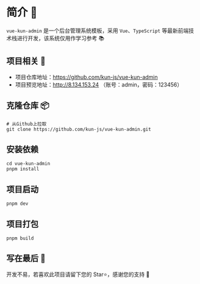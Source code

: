 # 简介 📃

`vue-kun-admin` 是一个后台管理系统模板，采用 `Vue`、`TypeScript` 等最新前端技术栈进行开发，该系统仅用作学习参考 📚

## 项目相关 🧭

- 项目仓库地址：https://github.com/kun-js/vue-kun-admin
- 项目预览地址：http://8.134.153.24
  （账号：admin，密码：123456）

## 克隆仓库 📦

```
# 从Github上拉取
git clone https://github.com/kun-js/vue-kun-admin.git
```

## 安装依赖

```
cd vue-kun-admin
pnpm install
```

## 项目启动

```
pnpm dev
```

## 项目打包

```
pnpm build
```

## 写在最后 💖

开发不易，若喜欢此项目请留下您的 Star⭐，感谢您的支持 🙏
